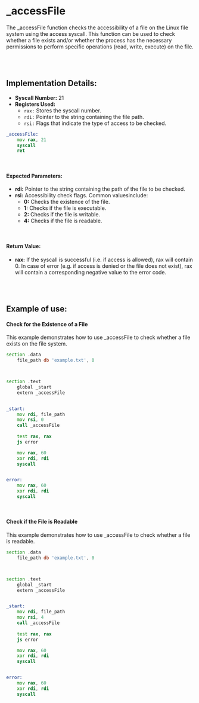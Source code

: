 # _accessFile
The _accessFile function checks the accessibility of a file on the Linux file system using the access syscall. This function can be used to check whether a file exists and/or whether the process has the necessary permissions to perform specific operations (read, write, execute) on the file.

<br><br>

## Implementation Details:
- **Syscall Number:** 21
- **Registers Used:**
    - `rax:` Stores the syscall number.
    - `rdi:` Pointer to the string containing the file path.
    - `rsi:` Flags that indicate the type of access to be checked.

```asm
_accessFile:
    mov rax, 21
    syscall
    ret
```

<br>

#### Expected Parameters:
- **rdi:** Pointer to the string containing the path of the file to be checked.
- **rsi:** Accessibility check flags. Common values ​​include:
    - **0:** Checks the existence of the file.
    - **1:** Checks if the file is executable.
    - **2:** Checks if the file is writable.
    - **4:** Checks if the file is readable.

<br>

#### Return Value:
- **rax:** If the syscall is successful (i.e. if access is allowed), rax will contain 0. In case of error (e.g. if access is denied or the file does not exist), rax will contain a corresponding negative value to the error code.

<br><br>

## Example of use:

#### Check for the Existence of a File
This example demonstrates how to use _accessFile to check whether a file exists on the file system.

```asm
section .data
    file_path db 'example.txt', 0



section .text
    global _start
    extern _accessFile


_start:
    mov rdi, file_path
    mov rsi, 0
    call _accessFile
    
    test rax, rax
    js error

    mov rax, 60
    xor rdi, rdi
    syscall


error:
    mov rax, 60
    xor rdi, rdi
    syscall
```

<br>

#### Check if the File is Readable
This example demonstrates how to use _accessFile to check whether a file is readable. 

```asm
section .data
    file_path db 'example.txt', 0



section .text
    global _start
    extern _accessFile


_start:
    mov rdi, file_path
    mov rsi, 4
    call _accessFile
    
    test rax, rax
    js error

    mov rax, 60
    xor rdi, rdi
    syscall


error:
    mov rax, 60
    xor rdi, rdi
    syscall
```